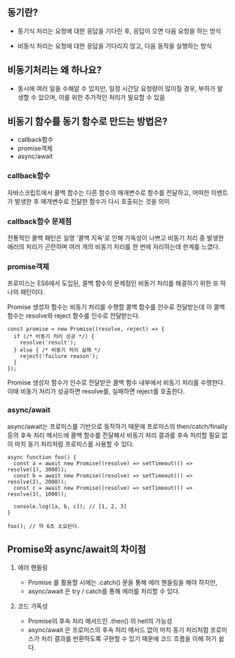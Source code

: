 ## 동기란?

- 동기식 처리는 요청에 대한 응답을 기다린 후, 응답이 오면 다음 요청을 하는 방식 

- 비동식 처리는 요청에 대한 응답을 기다리지 않고, 다음 동작을 실행하는 방식

## 비동기처리는 왜 하나요?

- 동시에 여러 일을 수해알 수 있지만, 일정 시간당 요청량이 많이질 경우, 부하가 발생할 수 있으며, 이를 위한 추가적인 처리가 필요할 수 있음

## 비동기 함수를 동기 함수로 만드는 방법은?

- callback함수
- promise객체
- async/await


### callback함수

자바스크립트에서 콜백 함수는 다른 함수의 매개변수로 함수를 전달하고, 어떠한 이벤트가 발생한 후 매개변수로 전달한 함수가 다시 호출되는 것을 의미

### callback함수 문제점
전통적인 콜백 패턴은 일명 '콜백 지옥'로 인해 가독성이 나쁘고 비동기 처리 중 발생한 에러의 처리가 곤란하며 여러 개의 비동기 처리를 한 번에 처리하는데 한계를 느꼈다.

### promise객체

프로미스는 ES6에서 도입된, 콜백 함수의 문제점인 비동기 처리를 해결하기 위한 또 하나의 패턴이다.

Promise 생성자 함수는 비동기 처리를 수행할 콜백 함수를 인수로 전달받는데 이 콜백 함수는 resolve와 reject 함수를 인수로 전달받는다.

```
const promise = new Promise((resolve, reject) => {
  if (/* 비동기 처리 성공 */) {
    resolve('result');
  } else { /* 비동기 처리 실패 */
    reject('failure reason');
  }
});
```

Promise 생성자 함수가 인수로 전달받은 콜백 함수 내부에서 비동기 처리를 수행한다. 이때 비동기 처리가 성공하면 resolve를, 실패하면 reject를 호출한다.



### async/await

async/await는 프로미스를 기반으로 동작하기 때문에 프로미스의 then/catch/finally 등의 후속 처리 메서드에 콜백 함수를 전달해서 비동기 처리 결과를 후속 처리할 필요 없이 마치 동기 처리처럼 프로미스를 사용할 수 있다.

```
async function foo() {
  const a = await new Promise((resolve) => setTimeout(() => resolve(1), 3000));
  const b = await new Promise((resolve) => setTimeout(() => resolve(2), 2000));
  const c = await new Promise((resolve) => setTimeout(() => resolve(3), 1000));

  console.log([a, b, c]); // [1, 2, 3]
}

foo(); // 약 6초 소요된다.
```

## Promise와 async/await의 차이점

1. 에러 핸들링
    - Promise 를 활용할 시에는 .catch() 문을 통해 에러 핸들링을 해야 하지만,
    - async/await 은 try / catch를 통해 에러를 처리할 수 있다.

2. 코드 가독성

    - Promise의 후속 처리 메서드인 .then() 의 hell의 가능성
    - async/await 은 프로미스의 후속 처리 메서드 없이 마치 동기 처리처럼 프로미스가 처리 결과를 반환하도록 구현할 수 있기 때문에 코드 흐름을 이해 하기 쉽다.
